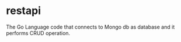 # restapi
The Go Language code that connects to Mongo db as database and it performs CRUD operation. 
